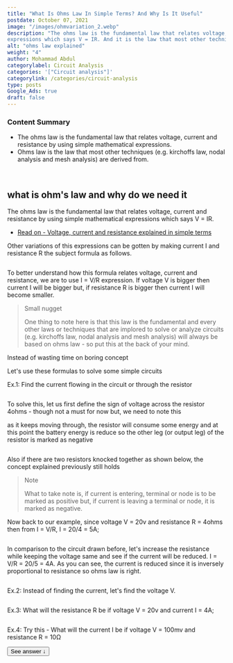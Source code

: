 ```yaml
---
title: "What Is Ohms Law In Simple Terms? And Why Is It Useful"
postdate: October 07, 2021
image: "/images/ohmvariation_2.webp"
description: "The ohms law is the fundamental law that relates voltage, current and resistance by using simple mathematical
expressions which says V = IR. And it is the law that most other techniques like kirchoff's law is based on"
alt: "ohms law explained"
weight: "4"
author: Mohammad Abdul
categorylabel: Circuit Analysis
categories: '["Circuit analysis"]'
categorylink: /categories/circuit-analysis
type: posts 
Google_Ads: true
draft: false
---
```




<div class="content-summary">
<h3>Content Summary</h3>
<ul>
<li>
The <span class="text-emphasis">ohms law</span> is the fundamental law that relates voltage, current and resistance by using simple mathematical
expressions.  </li>
<li>
Ohms law is the law that most other techniques (e.g. kirchoffs law, nodal analysis and mesh analysis) are derived from.
</li>

</ul>
</div>
<br>
<div class="content">
<h2>what is ohm's law and why do we need it</h2>
<p>
The ohms law is the fundamental law that relates voltage, current and resistance by using simple mathematical
expressions which says V = IR.
</p>

<ul class="ul-in-post">
<li><a class="links-to-article" href="/learnca/what-is-voltage-current-and-resistance/">Read on -
Voltage, current and resistance explained in simple terms</a></li>
</ul>

<p>
Other variations of this expressions can be gotten by making current I and resistance R the subject formula as
follows.
</p>
<img loading="lazy" src="/images/ohmvariation_2.webp" alt="">
<p>
To better understand how this formula relates voltage, current and resistance, we are to use I = V/R
expression.
If voltage V is
bigger then current I will be bigger but, if resistance R is bigger then current I will become smaller. </p>

<blockquote class="blockquote">
<p class="little-nugget">Small nugget</p>
<p class="quote-text">
One thing to note here is that this law is the fundamental and every other laws
or techniques
that are implored to solve or analyze circuits (e.g. kirchoffs law, nodal analysis and mesh analysis) will
always be based on ohms law - so put this at the back of your mind.

</p>

</blockquote>
<p>Instead of wasting time on boring concept</p>
<p>Let's use these formulas to solve some simple circuits</p>
<p>
<span class="text-emphasis">Ex.1:</span> Find the current flowing in the circuit or through the resistor
</p>
<img loading="lazy" src="/images/ex1ohmslaw_2.webp" alt="">
<p>To solve this, let us first define the sign of voltage across the resistor 4ohms - though not a must for now
but, we need to note this</p>
<p>
as it keeps moving through, the resistor will consume some energy and at this point the battery energy is reduce
so the other leg (or output leg) of the resistor
is marked as negative</p>
<img loading="lazy" src="/images/knockrnew_2.webp" alt="">
<p>Also if there are two resistors knocked together as shown below, the concept explained previously still holds
</p>
<blockquote class="blockquote">
<p class="little-nugget">Note</p>
<p class="quote-text">
What to take note is, if current is entering, terminal or node is to be marked as positive but, if current
is leaving a terminal or node, it is marked as negative.
</p>

</blockquote>
<p>Now back to our example, since voltage V = 20v and resistance R = 4ohms then from I = V/R, I = 20/4 = 5A;</p>
<img loading="lazy" src="/images/fiveampans_2 (1).webp" alt="">

<p>In comparison to the circuit drawn before, let's increase the resistance while keeping the voltage same and
see if the current will be reduced. I = V/R = 20/5 = 4A. As you can see, the current is reduced since it is
inversely proportional to resistance so ohms law is right. </p>
<img loading="lazy" src="/images/ex2ohms_2.webp" alt="">

<p>
<span class="text-emphasis">Ex.2:</span> Instead of finding the current, let's find the voltage V.
</p>
<img loading="lazy" src="/images/whatisv_2.webp" alt="">
<p>
<span class="text-emphasis">Ex.3:</span> What will the resistance R be if voltage V = 20v and current I = 4A;
</p>
<img loading="lazy" src="/images/whatwillrbe_2.webp" alt="">
<p>
<span class="text-emphasis">Ex.4: Try this -</span> What will the current I
be if voltage V = 100mv and resistance R = 10&#8486
</p>
<button class="see-answer">See answer &darr;</button>

<img loading="lazy" class="hide-show-image"  src="/images/ohmstrythis_2.webp" alt="">

</div>
<br>
